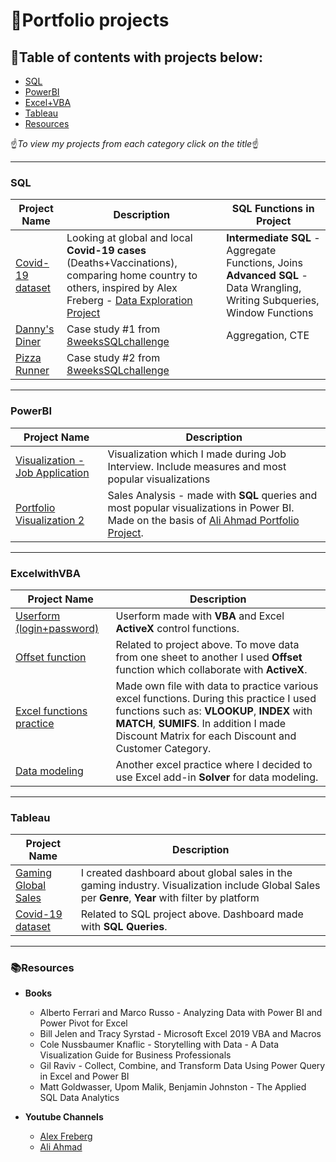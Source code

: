 # :blue_book:Portfolio projects
## :green_book:Table of contents with projects below:

- [SQL](#sql)
- [PowerBI](#powerbi)
- [Excel+VBA](#excelwithvba)
- [Tableau](#tableau)
- [Resources](#resources)

:point_up:_To view my projects from each category click on the title_:point_up:
***
### SQL

| Project Name | Description | SQL Functions in Project |
|---|---|---|
| [Covid-19 dataset](https://github.com/Ciachula/Covid-19-dataset/blob/main/README.md) | Looking at global and local <b>Covid-19 cases</b> (Deaths+Vaccinations), comparing home country to others, inspired by Alex Freberg - [Data Exploration Project](https://www.youtube.com/watch?v=qfyynHBFOsM&list=PLUaB-1hjhk8H48Pj32z4GZgGWyylqv85f&index=1)| <b>Intermediate SQL</b> - Aggregate Functions, Joins <b>Advanced SQL</b> - Data Wrangling, Writing Subqueries, Window Functions|
| [Danny's Diner](https://github.com/Ciachula/8WeekSQLChallenge/tree/main/Danny's%20Diner%20-%20Case%20Study%201) | Case study #1 from [8weeksSQLchallenge](https://8weeksqlchallenge.com/) | Aggregation, CTE
| [Pizza Runner](https://github.com/Ciachula/8WeekSQLChallenge/tree/main/Pizza%20Runner%20-%20Case%20Study%202) | Case study #2 from [8weeksSQLchallenge](https://8weeksqlchallenge.com/) |

***
### PowerBI 

| Project Name | Description |
|---|---|
| [Visualization - Job Application](https://github.com/Ciachula/PBIPortfolio1) | Visualization which I made during Job Interview. Include measures and most popular visualizations |
| [Portfolio Visualization 2](https://github.com/Ciachula/PBIPortfolio2) | Sales Analysis - made with <b>SQL</b> queries and most popular visualizations in Power BI. Made on the basis of [Ali Ahmad Portfolio Project](https://www.youtube.com/watch?v=aavJvdlMaJ4&list=PLMfXakCUhXsEUtk8c0zWr4whamGxLhAu0&index=4).|

***
### ExcelwithVBA
| Project Name | Description |
|---|---|
| [Userform (login+password)](https://github.com/Ciachula/Userform-offset)| Userform made with <b>VBA</b> and Excel <b>ActiveX</b> control functions. |
| [Offset function](https://github.com/Ciachula/Userform-offset) | Related to project above. To move data from one sheet to another I used <b>Offset</b> function which collaborate with <b>ActiveX</b>. | 
| [Excel functions practice](https://github.com/Ciachula/Excel-practice) | Made own file with data to practice various excel functions. During this practice I used functions such as: <b>VLOOKUP</b>, <b>INDEX</b> with <b>MATCH</b>, <b>SUMIFS</b>. In addition I made Discount Matrix for each Discount and Customer Category. | 
| [Data modeling](https://github.com/Ciachula/Data-modeling)| Another excel practice where I decided to use Excel add-in <b>Solver</b> for data modeling. | 

***
### Tableau
| Project Name | Description |
|---|---|
| [Gaming Global Sales](https://public.tableau.com/app/profile/goodgrenade/viz/Book1_16480727620050/Dashboard1) | I created dashboard about global sales in the gaming industry. Visualization include Global Sales per <b>Genre</b>, <b>Year</b> with filter by platform | 
| [Covid-19 dataset](https://public.tableau.com/app/profile/goodgrenade/viz/CovidStats-PortfolioProject/Dashboard1) | Related to SQL project above. Dashboard made with <b>SQL Queries</b>. |

***
### 📚Resources 
- <b>Books</b>
  - Alberto Ferrari and Marco Russo - Analyzing Data with Power BI and Power Pivot for Excel 
  - Bill Jelen and Tracy Syrstad - Microsoft Excel 2019 VBA and Macros
  - Cole Nussbaumer Knaflic - Storytelling with Data - A Data Visualization Guide for Business Professionals
  - Gil Raviv - Collect, Combine, and Transform Data Using Power Query in Excel and Power BI
  - Matt Goldwasser, Upom Malik, Benjamin Johnston - The Applied SQL Data Analytics


- <b>Youtube Channels</b>
  - [Alex Freberg](https://www.youtube.com/c/alextheanalyst/about)
  - [Ali Ahmad](https://www.youtube.com/c/AliAhmad1987)



